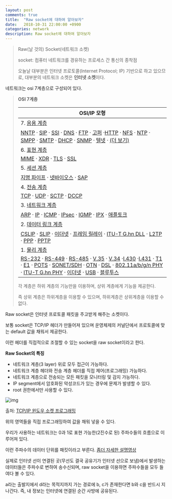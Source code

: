```yaml
---
layout: post
comments: true
title:  "Raw socket에 대하여 알아보자"
date:   2018-10-31 22:00:00 +0900
categories: network
description: Raw socket에 대하여 알아보자
---
```


> Raw(날 것의) Socket(네트워크 소켓)
>
> socket: 컴퓨터 네트워크를 경유하는 프로세스 간 통신의 종착점
>
> 오늘날 대부분은 인터넷 프로토콜(Internet Protocol; IP) 기반으로 하고 있으므로, 대부분의 네트워크 소켓은 **인터넷 소켓**이다.

네트워크는 osi 7계층으로 구성되어 있다.


> **OSI 7계층**
>
> | OSI/IP 모형                                                  |
> | ------------------------------------------------------------ |
> | 7. [응용 계층](https://ko.wikipedia.org/wiki/%EC%9D%91%EC%9A%A9_%EA%B3%84%EC%B8%B5) |
> | [NNTP](https://ko.wikipedia.org/wiki/NNTP)  · [SIP](https://ko.wikipedia.org/wiki/%EC%84%B8%EC%85%98_%EA%B0%9C%EC%8B%9C_%ED%94%84%EB%A1%9C%ED%86%A0%EC%BD%9C)  · [SSI](https://ko.wikipedia.org/wiki/SSI)  · [DNS](https://ko.wikipedia.org/wiki/%EB%8F%84%EB%A9%94%EC%9D%B8_%EC%9D%B4%EB%A6%84_%EC%8B%9C%EC%8A%A4%ED%85%9C)  · [FTP](https://ko.wikipedia.org/wiki/%ED%8C%8C%EC%9D%BC_%EC%A0%84%EC%86%A1_%ED%94%84%EB%A1%9C%ED%86%A0%EC%BD%9C)  · [고퍼](https://ko.wikipedia.org/wiki/%EA%B3%A0%ED%8D%BC_(%ED%94%84%EB%A1%9C%ED%86%A0%EC%BD%9C))  ·[HTTP](https://ko.wikipedia.org/wiki/HTTP)  · [NFS](https://ko.wikipedia.org/wiki/%EB%84%A4%ED%8A%B8%EC%9B%8C%ED%81%AC_%ED%8C%8C%EC%9D%BC_%EC%8B%9C%EC%8A%A4%ED%85%9C)  · [NTP](https://ko.wikipedia.org/wiki/%EB%84%A4%ED%8A%B8%EC%9B%8C%ED%81%AC_%ED%83%80%EC%9E%84_%ED%94%84%EB%A1%9C%ED%86%A0%EC%BD%9C)  · [SMPP](https://ko.wikipedia.org/w/index.php?title=SMPP&action=edit&redlink=1)  · [SMTP](https://ko.wikipedia.org/wiki/%EA%B0%84%EC%9D%B4_%EC%9A%B0%ED%8E%B8_%EC%A0%84%EC%86%A1_%ED%94%84%EB%A1%9C%ED%86%A0%EC%BD%9C)  · [DHCP](https://ko.wikipedia.org/wiki/DHCP) · [SNMP](https://ko.wikipedia.org/wiki/%EA%B0%84%EC%9D%B4_%EB%A7%9D_%EA%B4%80%EB%A6%AC_%ED%94%84%EB%A1%9C%ED%86%A0%EC%BD%9C)  · [텔넷](https://ko.wikipedia.org/wiki/%ED%85%94%EB%84%B7)  · [(더 보기)](https://ko.wikipedia.org/wiki/%EB%B6%84%EB%A5%98:%EC%9D%91%EC%9A%A9_%EA%B3%84%EC%B8%B5_%ED%94%84%EB%A1%9C%ED%86%A0%EC%BD%9C) |
> | 6. [표현 계층](https://ko.wikipedia.org/wiki/%ED%91%9C%ED%98%84_%EA%B3%84%EC%B8%B5) |
> | [MIME](https://ko.wikipedia.org/wiki/MIME)  · [XDR](https://ko.wikipedia.org/wiki/XDR)  · [TLS](https://ko.wikipedia.org/wiki/%EC%A0%84%EC%86%A1_%EA%B3%84%EC%B8%B5_%EB%B3%B4%EC%95%88)  · [SSL](https://ko.wikipedia.org/wiki/SSL) |
> | 5. [세션 계층](https://ko.wikipedia.org/wiki/%EC%84%B8%EC%85%98_%EA%B3%84%EC%B8%B5) |
> | [지명 파이프](https://ko.wikipedia.org/wiki/%EC%A7%80%EB%AA%85_%ED%8C%8C%EC%9D%B4%ED%94%84)  · [넷바이오스](https://ko.wikipedia.org/wiki/%EB%84%B7%EB%B0%94%EC%9D%B4%EC%98%A4%EC%8A%A4)  · [SAP](https://ko.wikipedia.org/wiki/SAP) |
> | 4. [전송 계층](https://ko.wikipedia.org/wiki/%EC%A0%84%EC%86%A1_%EA%B3%84%EC%B8%B5) |
> | [TCP](https://ko.wikipedia.org/wiki/%EC%A0%84%EC%86%A1_%EC%A0%9C%EC%96%B4_%ED%94%84%EB%A1%9C%ED%86%A0%EC%BD%9C)  · [UDP](https://ko.wikipedia.org/wiki/%EC%82%AC%EC%9A%A9%EC%9E%90_%EB%8D%B0%EC%9D%B4%ED%84%B0%EA%B7%B8%EB%9E%A8_%ED%94%84%EB%A1%9C%ED%86%A0%EC%BD%9C)  · [SCTP](https://ko.wikipedia.org/wiki/%EC%8A%A4%ED%8A%B8%EB%A6%BC_%EC%A0%9C%EC%96%B4_%EC%A0%84%EC%86%A1_%ED%94%84%EB%A1%9C%ED%86%A0%EC%BD%9C)  · [DCCP](https://ko.wikipedia.org/wiki/%EB%8D%B0%EC%9D%B4%ED%84%B0%EA%B7%B8%EB%9E%A8_%ED%98%BC%EC%9E%A1_%EC%A0%9C%EC%96%B4_%ED%94%84%EB%A1%9C%ED%86%A0%EC%BD%9C) |
> | 3. [네트워크 계층](https://ko.wikipedia.org/wiki/%EB%84%A4%ED%8A%B8%EC%9B%8C%ED%81%AC_%EA%B3%84%EC%B8%B5) |
> | [ARP](https://ko.wikipedia.org/wiki/%EC%A3%BC%EC%86%8C_%EA%B2%B0%EC%A0%95_%ED%94%84%EB%A1%9C%ED%86%A0%EC%BD%9C)  · [IP](https://ko.wikipedia.org/wiki/%EC%9D%B8%ED%84%B0%EB%84%B7_%ED%94%84%EB%A1%9C%ED%86%A0%EC%BD%9C)  · [ICMP](https://ko.wikipedia.org/wiki/%EC%9D%B8%ED%84%B0%EB%84%B7_%EC%A0%9C%EC%96%B4_%EB%A9%94%EC%8B%9C%EC%A7%80_%ED%94%84%EB%A1%9C%ED%86%A0%EC%BD%9C)  · [IPsec](https://ko.wikipedia.org/wiki/IPsec)  · [IGMP](https://ko.wikipedia.org/wiki/%EC%9D%B8%ED%84%B0%EB%84%B7_%EA%B7%B8%EB%A3%B9_%EA%B4%80%EB%A6%AC_%ED%94%84%EB%A1%9C%ED%86%A0%EC%BD%9C)  · [IPX](https://ko.wikipedia.org/wiki/IPX)  · [애플토크](https://ko.wikipedia.org/wiki/%EC%95%A0%ED%94%8C%ED%86%A0%ED%81%AC) |
> | 2. [데이터 링크 계층](https://ko.wikipedia.org/wiki/%EB%8D%B0%EC%9D%B4%ED%84%B0_%EB%A7%81%ED%81%AC_%EA%B3%84%EC%B8%B5) |
> | [CSLIP](https://ko.wikipedia.org/w/index.php?title=CSLIP&action=edit&redlink=1)  · [SLIP](https://ko.wikipedia.org/w/index.php?title=SLIP&action=edit&redlink=1)  · [이더넷](https://ko.wikipedia.org/wiki/IEEE_802.3)  · [프레임 릴레이](https://ko.wikipedia.org/wiki/%ED%94%84%EB%A0%88%EC%9E%84_%EB%A6%B4%EB%A0%88%EC%9D%B4)  · [ITU-T G.hn DLL](https://ko.wikipedia.org/w/index.php?title=G.hn&action=edit&redlink=1)  · [L2TP](https://ko.wikipedia.org/w/index.php?title=L2TP&action=edit&redlink=1)  · [PPP](https://ko.wikipedia.org/wiki/%EC%A0%90%EB%8C%80%EC%A0%90_%ED%94%84%EB%A1%9C%ED%86%A0%EC%BD%9C)  · [PPTP](https://ko.wikipedia.org/w/index.php?title=PPTP&action=edit&redlink=1) |
> | 1. [물리 계층](https://ko.wikipedia.org/wiki/%EB%AC%BC%EB%A6%AC_%EA%B3%84%EC%B8%B5) |
> | [RS-232](https://ko.wikipedia.org/wiki/RS-232)  · [RS-449](https://ko.wikipedia.org/w/index.php?title=RS-449&action=edit&redlink=1)  · [RS-485](https://ko.wikipedia.org/wiki/RS-485)  · [V.35](https://ko.wikipedia.org/w/index.php?title=V.35&action=edit&redlink=1)  · [V.34](https://ko.wikipedia.org/w/index.php?title=V.34&action=edit&redlink=1)  ·[I.430](https://ko.wikipedia.org/w/index.php?title=I.430&action=edit&redlink=1)  ·[I.431](https://ko.wikipedia.org/w/index.php?title=I.431&action=edit&redlink=1)  · [T1](https://ko.wikipedia.org/w/index.php?title=T1_(%EB%84%A4%ED%8A%B8%EC%9B%8C%ED%82%B9)&action=edit&redlink=1)  · [E1](https://ko.wikipedia.org/w/index.php?title=E-carrier&action=edit&redlink=1)  · [POTS](https://ko.wikipedia.org/w/index.php?title=POTS&action=edit&redlink=1)  · [SONET/SDH](https://ko.wikipedia.org/w/index.php?title=SONET/SDH&action=edit&redlink=1)  · [OTN](https://ko.wikipedia.org/w/index.php?title=%EA%B4%91_%EC%A0%84%EC%86%A1_%ED%94%84%EB%A1%9C%ED%86%A0%EC%BD%9C&action=edit&redlink=1) · [DSL](https://ko.wikipedia.org/wiki/DSL)  · [802.11a/b/g/n PHY](https://ko.wikipedia.org/wiki/IEEE_802.11)  · [ITU-T G.hn PHY](https://ko.wikipedia.org/w/index.php?title=G.hn&action=edit&redlink=1)  · [이더넷](https://ko.wikipedia.org/w/index.php?title=%EC%9D%B4%EB%8D%94%EB%84%B7_%EB%AC%BC%EB%A6%AC_%EA%B3%84%EC%B8%B5&action=edit&redlink=1)  · [USB](https://ko.wikipedia.org/wiki/USB)  · [블루투스](https://ko.wikipedia.org/wiki/%EB%B8%94%EB%A3%A8%ED%88%AC%EC%8A%A4) |
>
> 각 계층은 하위 계층의 기능만을 이용하며, 상위 계층에게 기능을 제공한다.
>
> 즉 상위 계층은 하위계층을 이용할 수 있으며, 하위계층은 상위계층을 이용할 수  없다.

Raw socket은 인터넷 프로토콜 패킷을 주고받게 해주는 소켓이다.

보통 socket은 TCP/IP 헤더가 만들어져 있으며 운영체제의 커널단에서 프로토콜에 맞는 default 값을  채워서 제공한다.

이런 헤더를 직접적으로 조절할 수 있는 socket을 raw socket이라고 한다.

**Raw Socket의 특징**

- 네트워크 계층(3 layer) 위로 모두 접근이 가능하다.
- 네트워크 계층 헤더와 전송 계층 헤더를 직접 제어(프로그래밍) 가능하다.
- 네트워크 계층으로 전송되는 모든 패킷을 모니터링 및 감지 가능하다.
- IP segment에서 암호화된 악성코드가 있는 경우에 문제가 발생할 수 있다.
- root 권한에서만 사용할 수 있다.

![img](https://player.slidesplayer.org/61/11291176/slides/slide_7.jpg)

출처: [TCP/IP 윈도우 소켓 프로그래밍](https://slidesplayer.org/slide/11291176/)

위의 영역들을 직접 프로그래밍하여 값을 채워 넣을 수 있다.

우리가 사용하는 네트워크는 0과 1로 표현 가능한(2진수로 된) 주파수들의 흐름으로 이루어져 있다.

이런 주파수의 데이터 단위를 패킷이라고 부른다.  [좀더 자세한 설명영상](https://www.youtube.com/watch?v=XaGXPObx2Gs&t=0s&list=PLowKtXNTBypH19whXTVoG3oKSuOcw_XeW&index=2)

실제로 인터넷 선이 연결된 곳(무선도 결국 공유기가 인터넷 선으로 보냄)에서 발생하는 데이터들은 주파수로 변하여 송수신되며, raw socket을 이용하면 주파수들을 모두 들여다 볼 수 있다.

a라는 출발지에서 d라는 목적지까지 가는 경로에 b, c가 존재한다면 b와 c을 반드시 지나간다. 즉, 내 정보는 인터넷에 연결된 순간 사방에 공유된다.

